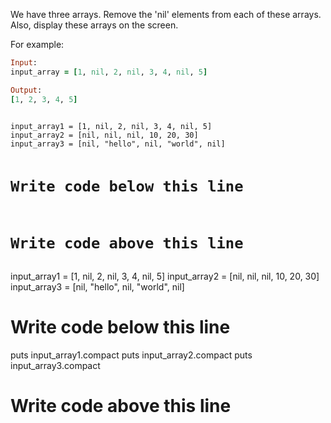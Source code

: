 We have three arrays. Remove the 'nil' 
elements from each of these arrays. Also, 
display these arrays on the screen.

For example:
```ruby
Input:
input_array = [1, nil, 2, nil, 3, 4, nil, 5]

Output:
[1, 2, 3, 4, 5]
```

<codeblock language="ruby" type="exercise" testMode="fixedInput">
<code>
input_array1 = [1, nil, 2, nil, 3, 4, nil, 5]
input_array2 = [nil, nil, nil, 10, 20, 30]
input_array3 = [nil, "hello", nil, "world", nil]

# Write code below this line

# Write code above this line
</code>
<solution>
input_array1 = [1, nil, 2, nil, 3, 4, nil, 5]
input_array2 = [nil, nil, nil, 10, 20, 30]
input_array3 = [nil, "hello", nil, "world", nil]

# Write code below this line
puts input_array1.compact
puts input_array2.compact
puts input_array3.compact

# Write code above this line
</solution>
</codeblock>
